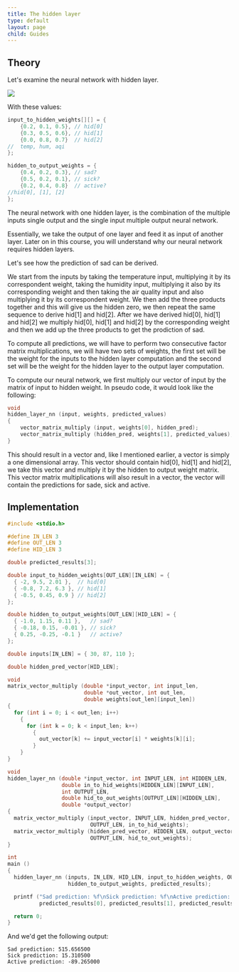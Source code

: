 ```yaml
---
title: The hidden layer
type: default
layout: page
child: Guides
---
```


## Theory

Let's examine the neural network with hidden layer.

![](/guides/deep-learningc/img/hidden.png)

With these values:

```c
input_to_hidden_weights[][] = {
	{0.2, 0.1, 0.5}, // hid[0]
	{0.3, 0.5, 0.6}, // hid[1]
	{0.0, 0.8, 0.7}  // hid[2]
//  temp, hum, aqi
};

hidden_to_output_weights = {
	{0.4, 0.2, 0.3}, // sad?
	{0.5, 0.2, 0.1}, // sick?
	{0.2, 0.4, 0.8}  // active?
//hid[0], [1], [2]
};
```

The neural network with one hidden layer, is the combination of the multiple
inputs single output and the single input multiple output neural network.

Essentially, we take the output of one layer and feed it as input of another
layer. Later on in this course, you will understand why our neural network
requires hidden layers.

Let's see how the prediction of sad can be derived.

We start from the inputs by taking the temperature input, multiplying it by its
correspondent weight, taking the humidity input, multiplying it also by its
corresponding weight and then taking the air quality input and also multiplying
it by its correspondent weight. We then add the three products together and this
will give us the hidden zero, we then repeat the same sequence to derive
hid[1] and hid[2]. After we have derived hid[0], hid[1] and hid[2] we multiply
hid[0], hid[1] and hid[2] by the corresponding weight and then we add up the
three products to get the prodiction of sad.

To compute all predictions, we will have to perform two consecutive factor
matrix multiplications, we will have two sets of weights, the first set will be
the weight for the inputs to the hidden layer computation and the second set
will be the weight for the hidden layer to the output layer computation.

To compute our neural network, we first multiply our vector of input by the
matrix of input to hidden weight. In pseudo code, it would look like the
following:

```c
void
hidden_layer_nn (input, weights, predicted_values)
{
	vector_matrix_multiply (input, weights[0], hidden_pred);
	vector_matrix_multiply (hidden_pred, weights[1], predicted_values);
}
```

This should result in a vector and, like I mentioned earlier, a vector is simply
a one dimensional array. This vector should contain hid[0], hid[1] and hid[2],
we take this vector and multiply it by the hidden to output weight matrix. This
vector matrix multiplications will also result in a vector, the vector will
contain the predictions for sade, sick and active.

## Implementation

```c
#include <stdio.h>

#define IN_LEN 3
#define OUT_LEN 3
#define HID_LEN 3

double predicted_results[3];

double input_to_hidden_weights[OUT_LEN][IN_LEN] = {
  { -2, 9.5, 2.01 },  // hid[0]
  { -0.8, 7.2, 6.3 }, // hid[1]
  { -0.5, 0.45, 0.9 } // hid[2]
};

double hidden_to_output_weights[OUT_LEN][HID_LEN] = {
  { -1.0, 1.15, 0.11 },   // sad?
  { -0.18, 0.15, -0.01 }, // sick?
  { 0.25, -0.25, -0.1 }   // active?
};

double inputs[IN_LEN] = { 30, 87, 110 };

double hidden_pred_vector[HID_LEN];

void
matrix_vector_multiply (double *input_vector, int input_len,
                        double *out_vector, int out_len,
                        double weights[out_len][input_len])
{
  for (int i = 0; i < out_len; i++)
    {
      for (int k = 0; k < input_len; k++)
        {
          out_vector[k] += input_vector[i] * weights[k][i];
        }
    }
}

void
hidden_layer_nn (double *input_vector, int INPUT_LEN, int HIDDEN_LEN,
                 double in_to_hid_weights[HIDDEN_LEN][INPUT_LEN],
                 int OUTPUT_LEN,
                 double hid_to_out_weights[OUTPUT_LEN][HIDDEN_LEN],
                 double *output_vector)
{
  matrix_vector_multiply (input_vector, INPUT_LEN, hidden_pred_vector,
                          OUTPUT_LEN, in_to_hid_weights);
  matrix_vector_multiply (hidden_pred_vector, HIDDEN_LEN, output_vector,
                          OUTPUT_LEN, hid_to_out_weights);
}

int
main ()
{
  hidden_layer_nn (inputs, IN_LEN, HID_LEN, input_to_hidden_weights, OUT_LEN,
                   hidden_to_output_weights, predicted_results);

  printf ("Sad prediction: %f\nSick prediction: %f\nActive prediction: %f\n",
          predicted_results[0], predicted_results[1], predicted_results[2]);

  return 0;
}
```

And we'd get the following output:

```text
Sad prediction: 515.656500
Sick prediction: 15.310500
Active prediction: -89.265000
```
